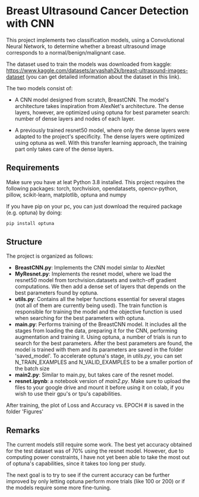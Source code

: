 # Breast Ultrasound Cancer Detection with CNN

This project implements two classification models, using a Convolutional Neural Network, to determine whether a breast ultrasound image corresponds to a normal/benign/malignant case. 

The dataset used to train the models was downloaded from kaggle: https://www.kaggle.com/datasets/aryashah2k/breast-ultrasound-images-dataset (you can get detailed information about the dataset in this link). 

The two models consist of:

* A CNN model designed from scratch, BreastCNN. The model's architecture takes inspiration from AlexNet's architecture. The dense layers, however, are optimized using optuna for best parameter search: number of dense layers and nodes of each layer.

* A previously trained resnet50 model, where only the dense layers were adapted to the project's specificity. The dense layers were optimized using optuna as well. With this transfer learning approach, the training part only takes care of the dense layers.

## Requirements

Make sure you have at leat Python 3.8 installed. This project requires the following packages: torch, torchvision, opendatasets, opencv-python, pillow, scikit-learn, matplotlib, optuna and numpy

If you have pip on your pc, you can just download the required package (e.g. optuna) by doing:

```bash
pip install optuna
```

## Structure

The project is organized as follows:

* **BreastCNN.py**: Implements the CNN model simlar to AlexNet
* **MyResnet.py**: Implements the resnet model, where we load the resnet50 model from torchvision.datasets and switch-off gradient computations. We then add a dense set of layers that depends on the best parameters found by optuna.
* **utils.py**: Contains all the helper functions essential for several stages (not all of them are currently being used). The train function is responsible for training the model and the objective function is used when searching for the best parameters with optuna.
* **main.py**: Performs training of the BreastCNN model. It includes all the stages from loading the data, preparing it for the CNN, performing augmentation and training it. Using optuna, a number of trials is run to search for the best parameters. After the best parameters are found, the model is trained with them and its parameters are saved in the folder 'saved_model'. To accelerate optuna's stage, in *utils.py*, you can set N_TRAIN_EXAMPLES and N_VALID_EXAMPLES to be a smaller portion of the batch size
* **main2.py**: Similar to main.py, but takes care of the resnet model.
* **resnet.ipynb**: a notebook version of *main2.py*. Make sure to upload the files to your google drive and mount it before using it on colab, if you wish to use their gpu's or tpu's capabilities.

After training, the plot of Loss and Accuracy vs. EPOCH # is saved in the folder 'Figures'

## Remarks

The current models still require some work. The best yet accuracy obtained for the test dataset was of 70% using the resnet model. However, due to computing power constraints, I have not yet been able to take the most out of optuna's capabilities, since it takes too long per study. 

The next goal is to try to see if the current accuracy can be further improved by only letting optuna perform more trials (like 100 or 200) or if the models require some more fine-tuning.